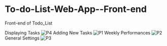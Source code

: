 # To-do-List-Web-App--Front-end
Front-end of Todo_List

Displaying Tasks
![P4](https://user-images.githubusercontent.com/82303448/150632059-f6dc3788-4c05-4aec-93cc-b0f4515baa9b.PNG)
Adding New Tasks
![P1](https://user-images.githubusercontent.com/82303448/150632064-aff5d459-a3eb-401e-b97e-31273123e9db.PNG)
Weekly Performances
![P2](https://user-images.githubusercontent.com/82303448/150632067-8eef8dca-843f-46fa-9f03-7ff598b79678.PNG)
General Settings
![P3](https://user-images.githubusercontent.com/82303448/150632069-655e8903-0b2d-4eb3-b1db-3a0b7b44b7fc.PNG)
